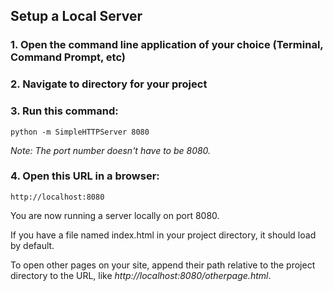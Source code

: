 <!-- 
	WebChucK Tutorials, by Mike Mulshine et al

	Praise be to Jack Atherton for making ChucK work on the web... As well as getting Ace to work as a miniAudicle like IDE. WOW.
	
	Praise be to Matt Wright for suggesting the use of pandoc = markdown to html converter, in which we can embed html/js as well.

	Praise of course to Ge Wang for writing ChucK. 

	<3 

	here we go...
-->

## Setup a Local Server


### 1. Open the command line application of your choice (Terminal, Command Prompt, etc)

### 2. Navigate to directory for your project

### 3. Run this command:

	python -m SimpleHTTPServer 8080

*Note: The port number doesn\'t have to be 8080.*

### 4. Open this URL in a browser:

	http://localhost:8080

You are now running a server locally on port 8080. 

If you have a file named index.html in your project directory, it should load by default. 

To open other pages on your site, append their path relative to the project directory to the URL, like *http://localhost:8080/otherpage.html*.






